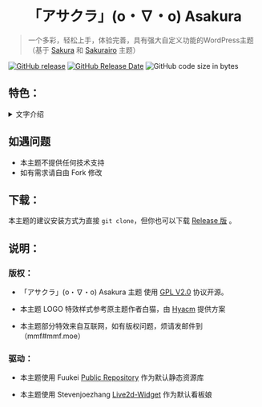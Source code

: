 <h1 align="center"> 「アサクラ」(o・∇・o) Asakura </h1>

> 一个多彩，轻松上手，体验完善，具有强大自定义功能的WordPress主题（基于 [Sakura](https://github.com/mashirozx/Sakura) 和 [Sakurairo](https://github.com/mirai-mamori/Sakurairo) 主题）

[![GitHub release](https://img.shields.io/github/v/release/Yesterday17/Asakura.svg?style=for-the-badge&logo=appveyor)](https://github.com/Yesterday17/Asakura/releases/latest)
[![GitHub Release Date](https://img.shields.io/github/release-date/Yesterday17/Asakura?style=for-the-badge&logo=appveyor)](https://github.com/Yesterday17/Asakura/releases)
![GitHub code size in bytes](https://img.shields.io/github/languages/code-size/Yeterday17/Asakura?style=for-the-badge&logo=appveyor)

## 特色：

<details>
<summary>文字介绍</summary>

```
- 功能类：
    - 主页随机图多端分离（支持API）
    - 内嵌提示块（短代码）
    - 特效资源云端化
    - 强大的色彩控制功能
    - 多种全局定制色彩图标
    - 网页预加载动画
    - 强大的字体设置功能
    - 可选择的夜间模式
- 特效类：
    - 樱花飘落特效
    - 波浪特效
    - 看板娘 Live2D
    - 首页下拉箭头
    - 脚页一言（随机话语API）
    - 首页一言打字效果
    - logo音符触动效果
    - logo特效
    - 邮件模板自定义

```
</details>

## 如遇问题

- 本主题不提供任何技术支持
- 如有需求请自由 Fork 修改

## 下载：

本主题的建议安装方式为直接 `git clone`，但你也可以下载 [Release 版](https://github.com/Yeterday17/Asakura/releases/latest) 。

## 说明：

### 版权：

- 「アサクラ」(o・∇・o) Asakura 主题 使用 [GPL V2.0](https://github.com/Yeterday17/Asakura/blob/master/LICENSE) 协议开源。

- 本主题 LOGO 特效样式参考原主题作者白猫，由 [Hyacm](https://hyacm.com/acai/ui/143/sakura-logo/) 提供方案

- 本主题部分特效来自互联网，如有版权问题，烦请发邮件到（mmf#mmf.moe）

### 驱动：

- 本主题使用 Fuukei [Public Repository](https://github.com/Fuukei/Public_Repository) 作为默认静态资源库

- 本主题使用 Stevenjoezhang [Live2d-Widget](https://github.com/stevenjoezhang/live2d-widget) 作为默认看板娘
